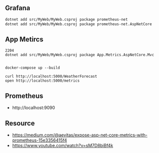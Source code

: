 ## Grafana

```bash
dotnet add src/MyWeb/MyWeb.csproj package prometheus-net
dotnet add src/MyWeb/MyWeb.csproj package prometheus-net.AspNetCore
```

## App Metircs

```
2204
dotnet add src/MyWeb/MyWeb.csproj package App.Metrics.AspNetCore.Mvc


docker-compose up --build

curl http://localhost:5000/WeatherForecast
open http://localhost:5000/metrics
```

## Prometheus

- http://localhost:9090

## Resource

- https://medium.com/@aevitas/expose-asp-net-core-metrics-with-prometheus-15e3356415f4
- https://www.youtube.com/watch?v=sM7D8biBf4k